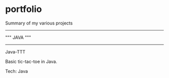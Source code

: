 # portfolio
Summary of my various projects

___
"""
JAVA
"""
___

Java-TTT

Basic tic-tac-toe in Java.

Tech: Java

